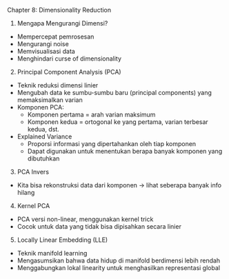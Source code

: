 Chapter 8: Dimensionality Reduction

1. Mengapa Mengurangi Dimensi?
- Mempercepat pemrosesan
- Mengurangi noise
- Memvisualisasi data
- Menghindari curse of dimensionality
2. Principal Component Analysis (PCA)
- Teknik reduksi dimensi linier
- Mengubah data ke sumbu-sumbu baru (principal components) yang memaksimalkan varian
- Komponen PCA:
  + Komponen pertama = arah varian maksimum
  + Komponen kedua = ortogonal ke yang pertama, varian terbesar kedua, dst.
- Explained Variance
  + Proporsi informasi yang dipertahankan oleh tiap komponen
  + Dapat digunakan untuk menentukan berapa banyak komponen yang dibutuhkan
3. PCA Invers
- Kita bisa rekonstruksi data dari komponen → lihat seberapa banyak info hilang
4. Kernel PCA
- PCA versi non-linear, menggunakan kernel trick
- Cocok untuk data yang tidak bisa dipisahkan secara linier
5. Locally Linear Embedding (LLE)
- Teknik manifold learning
- Mengasumsikan bahwa data hidup di manifold berdimensi lebih rendah
- Menggabungkan lokal linearity untuk menghasilkan representasi global
